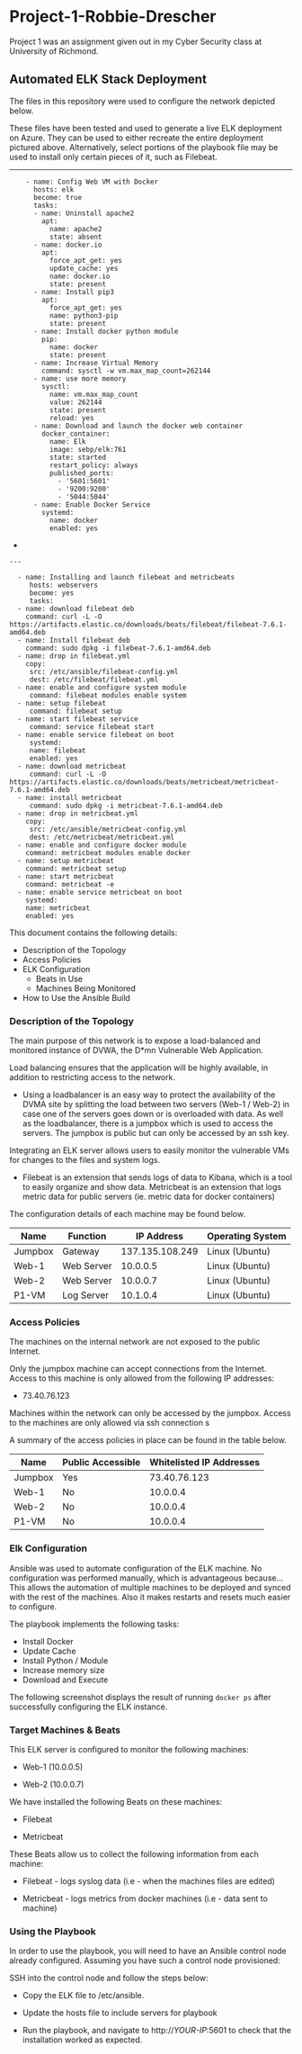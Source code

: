# Project-1-Robbie-Drescher
Project 1 was an assignment given out in my Cyber Security class at University of Richmond.
## Automated ELK Stack Deployment

The files in this repository were used to configure the network depicted below.



These files have been tested and used to generate a live ELK deployment on Azure. They can be used to either recreate the entire deployment pictured above. Alternatively, select portions of the playbook file may be used to install only certain pieces of it, such as Filebeat.

  ---
        - name: Config Web VM with Docker
          hosts: elk
          become: true
          tasks:
          - name: Uninstall apache2
            apt:
              name: apache2
              state: absent
          - name: docker.io
            apt:
              force_apt_get: yes
              update_cache: yes
              name: docker.io
              state: present
          - name: Install pip3
            apt:
              force_apt_get: yes
              name: python3-pip
              state: present
          - name: Install docker python module
            pip:
              name: docker
              state: present
          - name: Increase Virtual Memory
            command: sysctl -w vm.max_map_count=262144
          - name: use more memory
            sysctl:
              name: vm.max_map_count
              value: 262144
              state: present
              reload: yes
          - name: Download and launch the docker web container
            docker_container:
              name: Elk
              image: sebp/elk:761
              state: started
              restart_policy: always
              published_ports:
                - '5601:5601'
                - '9200:9200'
                - '5044:5044'
          - name: Enable Docker Service
            systemd:
              name: docker
              enabled: yes
-



    ---
  
      - name: Installing and launch filebeat and metricbeats
         hosts: webservers
         become: yes
         tasks:
      - name: download filebeat deb
        command: curl -L -O https://artifacts.elastic.co/downloads/beats/filebeat/filebeat-7.6.1-amd64.deb
      - name: Install filebeat deb
        command: sudo dpkg -i filebeat-7.6.1-amd64.deb
      - name: drop in filebeat.yml
        copy:
         src: /etc/ansible/filebeat-config.yml
         dest: /etc/filebeat/filebeat.yml
      - name: enable and configure system module
         command: filebeat modules enable system
      - name: setup filebeat
         command: filebeat setup
      - name: start filebeat service
         command: service filebeat start
      - name: enable service filebeat on boot
         systemd:
         name: filebeat
         enabled: yes
      - name: download metricbeat
         command: curl -L -O https://artifacts.elastic.co/downloads/beats/metricbeat/metricbeat-7.6.1-amd64.deb
      - name: install metricbeat
         command: sudo dpkg -i metricbeat-7.6.1-amd64.deb
      - name: drop in metricbeat.yml
        copy:
         src: /etc/ansible/metricbeat-config.yml
         dest: /etc/metricbeat/metricbeat.yml
      - name: enable and configure docker module
        command: metricbeat modules enable docker
      - name: setup metricbeat
        command: metricbeat setup
      - name: start metricbeat
        command: metricbeat -e
      - name: enable service metricbeat on boot
        systemd:
        name: metricbeat
        enabled: yes




This document contains the following details:
- Description of the Topology
- Access Policies
- ELK Configuration
  - Beats in Use
  - Machines Being Monitored
- How to Use the Ansible Build


### Description of the Topology

The main purpose of this network is to expose a load-balanced and monitored instance of DVWA, the D*mn Vulnerable Web Application.

Load balancing ensures that the application will be highly available, in addition to restricting access to the network.

- Using a loadbalancer is an easy way to protect the availability of the DVMA site by splitting the load between two servers (Web-1 / Web-2) in case one of the servers goes down or is overloaded with data. As well as the loadbalancer, there is a jumpbox which is used to access the servers. The jumpbox is public but can only be accessed by an ssh key.

Integrating an ELK server allows users to easily monitor the vulnerable VMs for changes to the files and system logs.

- Filebeat is an extension that sends logs of data to Kibana, which is a tool to easily organize and show data.
Metricbeat is an extension that logs metric data for public servers (ie. metric data for docker containers)

The configuration details of each machine may be found below.

| Name    | Function   | IP Address      | Operating System |
|---------|------------|-----------------|------------------|
| Jumpbox | Gateway    | 137.135.108.249 | Linux (Ubuntu)   |
| Web-1   | Web Server | 10.0.0.5        | Linux (Ubuntu)   |
| Web-2   | Web Server | 10.0.0.7        | Linux (Ubuntu)   |
| P1-VM   | Log Server | 10.1.0.4        | Linux (Ubuntu)   |


### Access Policies

The machines on the internal network are not exposed to the public Internet. 

Only the jumpbox machine can accept connections from the Internet. Access to this machine is only allowed from the following IP addresses:

- 73.40.76.123

Machines within the network can only be accessed by the jumpbox.
Access to the machines are only allowed via ssh connection s

 A summary of the access policies in place can be found in the table below.

| Name    | Public Accessible | Whitelisted IP Addresses |
|---------|-------------------|--------------------------|
| Jumpbox | Yes               | 73.40.76.123             |
| Web-1   | No                | 10.0.0.4                 |
| Web-2   | No                | 10.0.0.4                 |
| P1-VM   | No                | 10.0.0.4                 |


### Elk Configuration

Ansible was used to automate configuration of the ELK machine. No configuration was performed manually, which is advantageous because...
This allows the automation of multiple machines to be deployed and synced with the rest of the machines. Also it makes restarts and resets much easier to configure.

The playbook implements the following tasks:
- Install Docker
- Update Cache
- Install Python / Module
- Increase memory size
- Download and Execute

The following screenshot displays the result of running `docker ps` after successfully configuring the ELK instance.



### Target Machines & Beats
This ELK server is configured to monitor the following machines:

- Web-1 (10.0.0.5)

- Web-2 (10.0.0.7)

We have installed the following Beats on these machines:

- Filebeat

- Metricbeat

These Beats allow us to collect the following information from each machine:

- Filebeat - logs syslog data (i.e - when the machines files are edited)

- Metricbeat - logs metrics from docker machines (i.e - data sent to machine)

### Using the Playbook
In order to use the playbook, you will need to have an Ansible control node already configured. Assuming you have such a control node provisioned: 

SSH into the control node and follow the steps below:

- Copy the ELK file to /etc/ansible.

- Update the hosts file to include servers for playbook

- Run the playbook, and navigate to http://*YOUR-IP*:5601 to check that the installation worked as expected.

